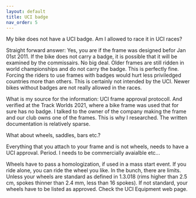 ```yaml
---
layout: default
title: UCI badge
nav_order: 5
---
```

My bike does not have a UCI badge. Am I allowed to race it in UCI races?

Straight forward answer: Yes, you are if the frame was designed befor Jan 01st 2011. If the bike does not carry a badge, it is possible that it will be examined by the commissairs. No big deal. Older frames are still ridden in world championships and do not carry the badge. This is perfectly fine. Forcing the riders to use frames with badges would hurt less priviledged countries more than others. This is certainly not intended by the UCI. Newer bikes without badges are not really allowed in the races.

What is my source for the information: UCI frame approval protocoll. And verified at the Track Worlds 2021, where a bike frame was used that for sure has no badge. I talked to the owner of the company making the frame and our club owns one of the frames. This is why I researched. The written documentation is relatively sparse.

What about wheels, saddles, bars etc.?

Everything that you attach to your frame and is not wheels, needs to have a UCI approval. Period. I needs to be commercially avaialble etc... 

Wheels have to pass a homologization, if used in a mass start event. If you ride alone, you can ride the wheel you like. In the bunch, there are limits. Unless your wheels are standard as defined in 1.3.018 (rims higher than 2.5 cm, spokes thinner than 2.4 mm, less than 16 spokes). If not standard, your wheels have to be listed as approved. Check the UCI Equipment web page.

